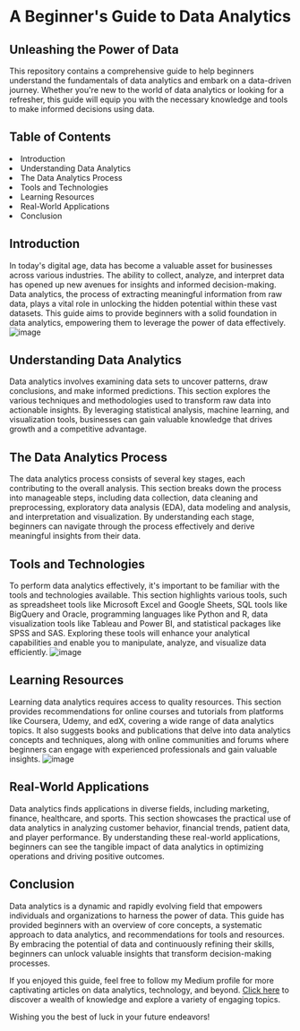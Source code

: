 # A Beginner's Guide to Data Analytics
## Unleashing the Power of Data
This repository contains a comprehensive guide to help beginners understand the fundamentals of data analytics and embark on a data-driven journey. Whether you're new to the world of data analytics or looking for a refresher, this guide will equip you with the necessary knowledge and tools to make informed decisions using data.

## Table of Contents
<li>Introduction</li>
<li>Understanding Data Analytics</li>
<li>The Data Analytics Process</li>
<li>Tools and Technologies</li>
<li>Learning Resources</li>
<li>Real-World Applications</li>
<li>Conclusion</li>

## Introduction
In today's digital age, data has become a valuable asset for businesses across various industries. The ability to collect, analyze, and interpret data has opened up new avenues for insights and informed decision-making. Data analytics, the process of extracting meaningful information from raw data, plays a vital role in unlocking the hidden potential within these vast datasets. This guide aims to provide beginners with a solid foundation in data analytics, empowering them to leverage the power of data effectively.
![image](https://github.com/smuhabdullah/Data-Analytics/assets/58034394/a404e8c0-8a3f-44ad-8b68-62cba8efbcdf)

## Understanding Data Analytics
Data analytics involves examining data sets to uncover patterns, draw conclusions, and make informed predictions. This section explores the various techniques and methodologies used to transform raw data into actionable insights. By leveraging statistical analysis, machine learning, and visualization tools, businesses can gain valuable knowledge that drives growth and a competitive advantage.

## The Data Analytics Process
The data analytics process consists of several key stages, each contributing to the overall analysis. This section breaks down the process into manageable steps, including data collection, data cleaning and preprocessing, exploratory data analysis (EDA), data modeling and analysis, and interpretation and visualization. By understanding each stage, beginners can navigate through the process effectively and derive meaningful insights from their data.

## Tools and Technologies
To perform data analytics effectively, it's important to be familiar with the tools and technologies available. This section highlights various tools, such as spreadsheet tools like Microsoft Excel and Google Sheets, SQL tools like BigQuery and Oracle, programming languages like Python and R, data visualization tools like Tableau and Power BI, and statistical packages like SPSS and SAS. Exploring these tools will enhance your analytical capabilities and enable you to manipulate, analyze, and visualize data efficiently.
![image](https://github.com/smuhabdullah/Data-Analytics/assets/58034394/dac5b05a-af25-4ef1-9574-46cf63a886c1)

## Learning Resources
Learning data analytics requires access to quality resources. This section provides recommendations for online courses and tutorials from platforms like Coursera, Udemy, and edX, covering a wide range of data analytics topics. It also suggests books and publications that delve into data analytics concepts and techniques, along with online communities and forums where beginners can engage with experienced professionals and gain valuable insights.
![image](https://github.com/smuhabdullah/Data-Analytics/assets/58034394/55046fe7-de9b-45fc-a888-9f36f7827ff7)

## Real-World Applications
Data analytics finds applications in diverse fields, including marketing, finance, healthcare, and sports. This section showcases the practical use of data analytics in analyzing customer behavior, financial trends, patient data, and player performance. By understanding these real-world applications, beginners can see the tangible impact of data analytics in optimizing operations and driving positive outcomes.

## Conclusion
Data analytics is a dynamic and rapidly evolving field that empowers individuals and organizations to harness the power of data. This guide has provided beginners with an overview of core concepts, a systematic approach to data analytics, and recommendations for tools and resources. By embracing the potential of data and continuously refining their skills, beginners can unlock valuable insights that transform decision-making processes.

If you enjoyed this guide, feel free to follow my Medium profile for more captivating articles on data analytics, technology, and beyond. <a href="https://smuhabdullah.medium.com/a-beginners-guide-to-data-analytics-c20d9409b443" target="_blank">Click here</a> to discover a wealth of knowledge and explore a variety of engaging topics.

Wishing you the best of luck in your future endeavors!
